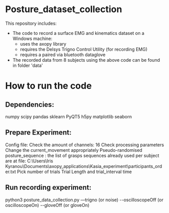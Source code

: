# Posture_dataset_collection

This repository includes:
- The code to record a surface EMG and kinematics dataset on a Windows machine: 
	- uses the axopy library
	- requires the Delsys Trigno Control Utility (for recording EMG)
	- requires a paired via bluetooth dataglove
- The recorded data from 8 subjects using the above code can be found in folder 'data'


# How to run the code
## Dependencies:
numpy scipy pandas sklearn  PyQT5 h5py matplotlib  seaborn

## Prepare Experiment:
Config file:
Check the amount of channels: 16
Check processing parameters
Change the current_movement appropriately
Pseudo-randomised posture_sequence : the list of grasps sequences already used per subject are at file:  C:\Users\Iris Kyranou\Documents\axopy_applications\Kasia_experiment\participants_order.txt
Pick number of trials
Trial Length and trial_interval time

## Run recording experiment:
python3 posture_data_collection.py —trigno (or noise)  --oscilloscopeOff (or oscilloscopeOn) --gloveOff (or gloveOn)




